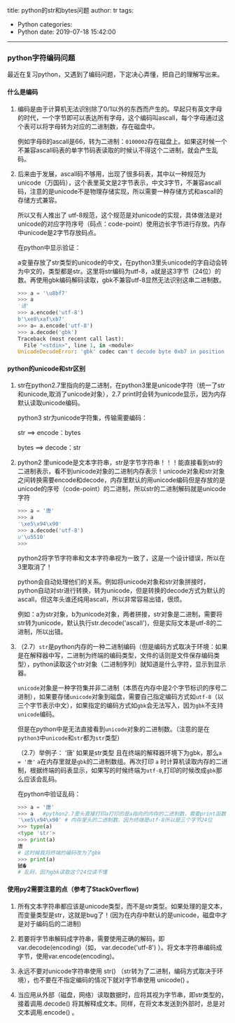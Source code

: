 title: python的str和bytes问题
author: tr
tags:
  - Python
categories:
  - Python
date: 2019-07-18 15:42:00
---
### python字符编码问题

最近在复习python，又遇到了编码问题，下定决心弄懂，把自己的理解写出来。

#### 什么是编码

1. 编码是由于计算机无法识别除了0/1以外的东西而产生的。早起只有英文字母的时代，一个字节即可以表达所有字母，这个编码叫ascall，每个字母通过这个表可以将字母转为对应的二进制数，存在磁盘中。
	
    例如字母B的ascall是66，转为二进制：`0100002`存在磁盘上。如果这时候一个不兼容ascall码表的单字节码表读取的时候认不得这个二进制，就会产生乱码。
    
2. 后来由于发展，ascall码不够用，出现了很多码表，其中以一种规范为unicode（万国码），这个表里英文是2字节表示，中文3字节，不兼容ascall码，注意的是unicode不是物理存储实现，所以需要一种存储方式和ascall的存储方式兼容。
	
    所以又有人推出了 utf-8规范，这个规范是对unicode的实现，具体做法是对unicode的对应字符序号（码点：code-point）使用边长字节进行存放。内存中unicode是2字节存放码点。
    
    在python中显示验证：
    
    a变量存放了str类型的unicode的中文，在python3里头unicode的字自动会转为中文的，类型都是str。这里将str编码为utf-8，a就是这3字节（24位）的数。再使用gbk编码解码读取，gbk不兼容utf-8显然无法识别这串二进制数。
    
    ```python
    >>> a = '\u8bf7'
    >>> a
    '请'
    >>> a.encode('utf-8')
    b'\xe8\xaf\xb7'
    >>> a= a.encode('utf-8')
    >>> a.decode('gbk')
    Traceback (most recent call last):
      File "<stdin>", line 1, in <module>
    UnicodeDecodeError: 'gbk' codec can't decode byte 0xb7 in position 2: incomplete multibyte sequence
    
    ```
    
#### python的unicode和str区别

1. str在python2.7里指向的是二进制，在python3里是unicode字符（统一了str和unicode,取消了unicode对象），2.7 print时会转为unicode显示，因为内存默认读取unicode编码。

	python3 str为unicode字符集，传输需要编码：
    
	str ==> encode：bytes
    
	bytes ==> decode：str

2. python2 里unicode是文本字符串，str是字节字符串！！！能直接看到str的二进制表示，看不到unicode对象的二进制内存表示！unicode对象和str对象之间转换需要encode和decode，内存里默认的用unicode编码但是存放的是unicode的序号（code-point）的二进制，所以str的二进制解码就是unicode字符
	
    ```python
	>>> a = '唐'
	>>> a
    '\xe5\x94\x90'
    >>> a.decode('utf-8')
    u'\u5510'
    >>> 

    ```

	python2将字节字符串和文本字符串视为一致了，这是一个设计错误，所以在3里取消了！
    
    python会自动处理他们的关系。例如将unicode对象和str对象拼接时，python自动对str进行转换，转为unicode，但是转换的decode方式为默认的ascall，但这年头谁还纯用ascall，所以非常容易出错，很烦。
    
    例如：a为str对象，b为unicode对象，两者拼接，str对象是二进制，需要将str转为unicode，默认执行str.decode('ascall')，但是实际文本是utf-8的二进制，所以出错。

3. （2.7）`str`是python内存的一种二进制编码（但是编码方式取决于环境：如果是在解释器中写，二进制为终端的编码类型，文件的话则是文件保存编码类型），python读取这个str对象（二进制序列）就知道是什么字符，显示到显示器。

	`unicode`对象是一种字符集并非二进制（本质在内存中是2个字节标识的序号二进制），如果要存储`unicode`对象到磁盘，需要自己指定编码方式如`utf-8`（以三个字节表示中文），如果指定的编码方式如`gbk`会无法写入，因为`gbk`不支持`unicode`编码。
    
    但是在python中是无法直接看到`unicode`对象的二进制数。（注意的是在`python3`中`unicode`和`str`都为`str`类型）

	（2.7）举例子： ‘唐’ 如果是str类型 且在终端的解释器环境下为gbk，那么`a = '唐'` `a`在内存里就是`gbk`的二进制数组。再次打印 `a` 时计算机读取内存的二进制，根据终端的码表显示，如果写的时候终端为`utf-8`,打印的时候改成`gbk`那么应该会乱码。
    
    在python中验证乱码：
    
    ```python
    >>> a = '唐'
    >>> a 	#python2.7里头直接打印a打印的是a指向的内存的二进制数，需要print函数
    '\xe5\x94\x90' # 内存里头的二进制数，因为终端是utf-8所以是三个字节24位
    >>> type(a)
    <type 'str'>
    >>> print(a)
    唐
    # 这时候我将终端的编码改为了gbk
    >>> print(a)
    鍞�
    # 乱码，因为gbk读取这个24位读不懂 

    ```
    
    
#### 使用py2需要注意的点（参考了StackOverflow)
 
 1. 所有文本字符串都应该是unicode类型，而不是str类型。如果处理的是文本，而变量类型是str，这就是bug了！(因为在内存中默认的是unicode，磁盘中才是对于编码后的二进制)

 2. 若要将字节串解码成字符串，需要使用正确的解码，即 var.decode(encoding)（如， var.decode('utf-8') ）。将文本字符串编码成字节，使用var.encode(encoding)。

 3. 永远不要对unicode字符串使用 str() （str转为了二进制，编码方式取决于环境），也不要在不指定编码的情况下就对字节串使用 unicode() 。
 
 4. 当应用从外部（磁盘，网络）读取数据时，应将其视为字节串，即str类型的，接着调用.decode() 将其解释成文本。同样，在将文本发送到外部时，总是对文本调用.encode() 。